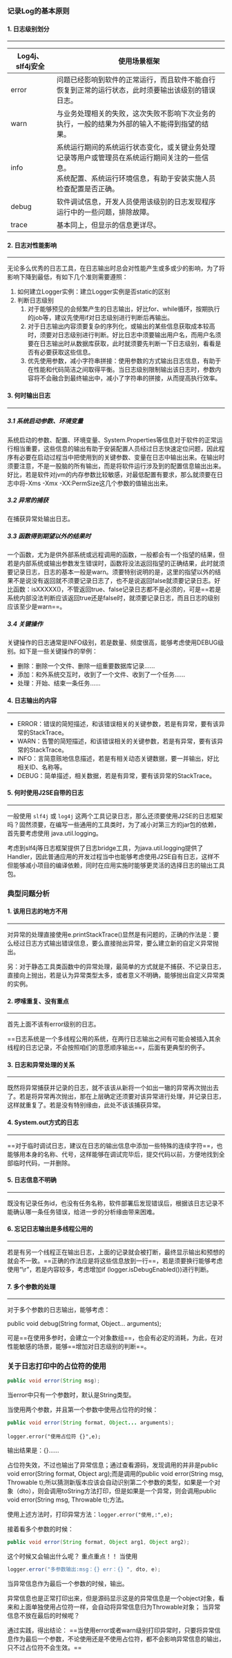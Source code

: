 ### 记录Log的基本原则

#### 1. 日志级别划分

---

| **Log4j、slf4j**安全 | **使用场景**框架                                             |
| -------------------- | ------------------------------------------------------------ |
| error                | 问题已经影响到软件的正常运行，而且软件不能自行恢复到正常的运行状态，此时须要输出该级别的错误日志。 |
| warn                 | 与业务处理相关的失败，这次失败不影响下次业务的执行，一般的结果为外部的输入不能得到指望的结果。 |
| info                 | 系统运行期间的系统运行状态变化，或关键业务处理记录等用户或管理员在系统运行期间关注的一些信息。<br>系统配置、系统运行环境信息，有助于安装实施人员检查配置是否正确。 |
| debug                | 软件调试信息，开发人员使用该级别的日志发现程序运行中的一些问题，排除故障。 |
| trace                | 基本同上，但显示的信息更详尽。                               |



#### 2. 日志对性能影响

---

无论多么优秀的日志工具，在日志输出时总会对性能产生或多或少的影响，为了将影响下降到最低，有如下几个准则需要遵照：

1. 如何建立Logger实例：建立Logger实例是否static的区别
2. 判断日志级别
   1. 对于能够预见的会频繁产生的日志输出，好比for、while循环，按期执行的job等，建议先使用if对日志级别进行判断后再输出。
   2. 对于日志输出内容须要复杂的序列化，或输出的某些信息获取成本较高时，须要对日志级别进行判断。好比日志中须要输出用户名，而用户名须要在日志输出时从数据库获取，此时就须要先判断一下日志级别，看看是否有必要获取这些信息。
   3. 优先使用参数，减小字符串拼接：使用参数的方式输出日志信息，有助于在性能和代码简洁之间取得平衡。当日志级别限制输出该日志时，参数内容将不会融合到最终输出中，减小了字符串的拼接，从而提高执行效率。



#### 3. 何时输出日志

---

##### 3.1 系统启动参数、环境变量

系统启动的参数、配置、环境变量、System.Properties等信息对于软件的正常运行相当重要，这些信息的输出有助于安装配置人员经过日志快速定位问题，因此程序有必要在启动过程当中把使用到的关键参数、变量在日志中输出出来。在输出时须要注意，不是一股脑的所有输出，而是将软件运行涉及到的配置信息输出出来。好比，若是软件对jvm的内存参数比较敏感，对最低配置有要求，那么就须要在日志中将-Xms -Xmx -XX:PermSize这几个参数的值输出出来。

##### 3.2 异常的捕获

在捕获异常处输出日志。

##### 3.3 函数得到期望以外的结果时

一个函数，尤为是供外部系统或远程调用的函数，一般都会有一个指望的结果，但若是内部系统或输出参数发生错误时，函数将没法返回指望的正确结果，此时就须要记录日志，日志的基本一般是warn。须要特别说明的是，这里的指望以外的结果不是说没有返回就不须要记录日志了，也不是说返回false就须要记录日志。好比函数：isXXXXX()，不管返回true、false记录日志都不是必须的，可是==若是系统内部没法判断应该返回true还是false时，就须要记录日志，而且日志的级别应该至少是warn==。

##### 3.4 关键操作

关键操作的日志通常是INFO级别，若是数量、频度很高，能够考虑使用DEBUG级别。如下是一些关键操作的举例：

- 删除：删除一个文件、删除一组重要数据库记录……
- 添加：和外系统交互时，收到了一个文件、收到了一个任务……
- 处理：开始、结束一条任务……



#### 4. 日志输出的内容

---

- ERROR：错误的简短描述，和该错误相关的关键参数，若是有异常，要有该异常的StackTrace。
- WARN：告警的简短描述，和该错误相关的关键参数，若是有异常，要有该异常的StackTrace。
- INFO：言简意赅地信息描述，若是有相关动态关键数据，要一并输出，好比相关ID、名称等。
- DEBUG：简单描述，相关数据，若是有异常，要有该异常的StackTrace。



#### 5. 何时使用J2SE自带的日志

---

一般使用 `slf4j` 或 `log4j` 这两个工具记录日志，那么还须要使用J2SE的日志框架吗？固然须要，在编写一些通用的工具类时，为了减小对第三方的jar包的依赖，首先要考虑使用 java.util.logging。

考虑到slf4j等日志框架提供了日志bridge工具，为java.util.logging提供了Handler，因此普通应用的开发过程当中也能够考虑使用J2SE自有日志，这样不但能够减小项目的编译依赖，同时在应用实施时能够更灵活的选择日志的输出工具包。



### 典型问题分析

#### 1. 该用日志的地方不用

---

对异常的处理直接使用e.printStackTrace()显然是有问题的，正确的作法是：要么经过日志方式输出错误信息，要么直接抛出异常，要么建立新的自定义异常抛出。

另：对于静态工具类函数中的异常处理，最简单的方式就是不捕获、不记录日志，直接向上抛出，若是认为异常类型太多，或者意义不明确，能够抛出自定义异常类的实例。



#### 2. 啰嗦重复、没有重点

---

首先上面不该有error级别的日志。

==日志系统是一个多线程公用的系统，在两行日志输出之间有可能会被插入其余线程的日志记录，不会按照咱们的意愿顺序输出==，后面有更典型的例子。



#### 3. 日志和异常处理的关系

---

既然将异常捕获并记录的日志，就不该该从新将一个如出一辙的异常再次抛出去了。若是将异常再次抛出，那在上层确定还须要对该异常进行处理，并记录日志，这样就重复了。若是没有特别缘由，此处不该该捕获异常。



#### 4. System.out方式的日志

---

==对于临时调试日志，建议在日志的输出信息中添加一些特殊的连续字符==，也能够用本身的名称、代号，这样能够在调试完毕后，提交代码以前，方便地找到全部临时代码，一并删除。



#### 5. 日志信息不明确

---

既没有记录任务id，也没有任务名称，软件部署后发现错误后，根据该日志记录不能确认哪一条任务错误，给进一步的分析缘由带来困难。



#### 6. 忘记日志输出是多线程公用的

---

若是有另一个线程正在输出日志，上面的记录就会被打断，最终显示输出和预想的就会不一致。==正确的作法应是将这些信息放到一行==，若是须要换行能够考虑使用“\r”，若是内容较多，考虑增加if (logger.isDebugEnabled())进行判断。



#### 7. 多个参数的处理

---

对于多个参数的日志输出，能够考虑：

public void debug(String format, Object... arguments);

可是==在使用多参时，会建立一个对象数组==，也会有必定的消耗，为此，在对性能敏感的场景，能够==增加对日志级别的判断==。



### 关于日志打印中的占位符的使用

```java
public void error(String msg);
```

当error中只有一个参数时，默认是String类型。

当使用两个参数，并且第一个参数中使用占位符的时候：

```java
public void error(String format, Object... arguments);
```

`logger.error("使用占位符 {}",e);`

输出结果是：{}......

占位符失效，不过也输出了异常信息；通过查看源码，发现调用的并非是public void error(String format, Object arg);而是调用的public void error(String msg, Throwable t);所以猜测新版本应该会自动识别第二个参数的类型，如果是一个对象（dto），则会调用toString方法打印，但是如果是一个异常，则会调用public void error(String msg, Throwable t);方法。

使用上述方法时，打印异常方法：`logger.error("使用,:",e);`

接着看多个参数的时候：

```java
public void error(String format, Object arg1, Object arg2);
```

这个时候又会输出什么呢？
重点重点！！
当使用

```java
logger.error("多参数输出:msg：{} err：{} ", dto, e);
```

当异常信息作为最后一个参数的时候，输出。

异常信息也是正常打印出来，但是源码显示这是的异常信息是一个object对象，看来和上面单独使用占位符一样，会自动将异常信息归为Throwable对象；
当异常信息不放在最后的时候呢？

通过实践，得出结论：
==当使用error或者warn级别打印异常时，只要将异常信息作为最后一个参数，不论使用还是不使用占位符，都不会影响异常信息的输出，只不过占位符不会生效。==